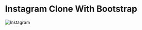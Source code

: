 # Instagram Clone With Bootstrap
![Instagram](https://i.pinimg.com/originals/67/03/1e/67031e426eeaa9a5676b13ee4ef7abfe.jpg)

